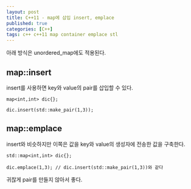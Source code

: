 ```yaml
---
layout: post
title: C++11 - map에 삽입 insert, emplace
published: true
categories: [C++]
tags: c++ c++11 map container emplace stl
---
```

아래 방식은 unordered_map에도 적용된다.  
  
## map::insert
insert를 사용하면 key와 value의 pair를 삽입할 수 있다.  
```
map<int,int> dic{};

dic.insert(std::make_pair(1,3));
```
  
  
## map::emplace
insert와 비슷하지만 이쪽은 값을 key와 value의 생성자에 전송한 값을 구축한다.  
```
std::map<int,int> dic{};

dic.emplace(1,3); // dic.insert(std::make_pair(1,3))와 같다
```
   
귀찮게 pair를 만들지 않아서 좋다.  
  
  